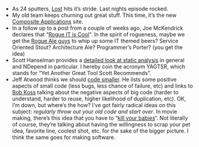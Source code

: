 -   As 24 sputters, [Lost](http://abc.com/lost) hits it’s stride. Last
    nights episode rocked.
-   My old team keeps churning out great stuff. This time, it’s the new
    [Composite
    Applications](http://msdn2.microsoft.com/en-us/architecture/bb190637.aspx)
    site.
-   In a follow up to a post from a couple of weeks ago, Joe McKendrick
    declares that “[Rogue IT is
    Cool](http://blogs.zdnet.com/service-oriented/?p=816)“. In the
    spirit of rogueness, maybe we get the [Rogue Ale
    guys](http://www.rogue.com/) to whip up some IT themed beers?
    Service Oriented Stout? Architecture Ale? Programmer’s Porter? (you
    get the idea)
-   Scott Hanselman provides a [detailed look at static
    analysis](http://www.hanselman.com/blog/ExitingTheZoneOfPainStaticAnalysisWithNDepend.aspx)
    in general and NDepend in particular. I hereby coin the acronym
    YAGTSR, which stands for “Yet Another Great Tool Scott Recommends”.
-   Jeff Atwood thinks we should [code
    smaller](http://www.codinghorror.com/blog/archives/000791.html). He
    lists some positive aspects of small code (less bugs, less chance of
    failure, etc) and links to [Bob
    Koss](http://blog.objectmentor.com/articles/2006/12/21/size-matters)
    talking about the negative aspects of big code (harder to
    understand, harder to reuse, higher likelihood of duplication, etc).
    OK, I’m down, but where’s the how? I’ve got fairly radical ideas on
    this subject: *regularly throw out your old code and start over*. In
    movie making, there’s this idea that you have to “[kill your
    babies](http://www.wordplayer.com/columns/wp03.Beachcombing.html)“.
    Not literally of course, they’re talking about having the
    willingness to scrap your pet idea, favorite line, coolest shot,
    etc. for the sake of the bigger picture. I think the same goes for
    making software.

